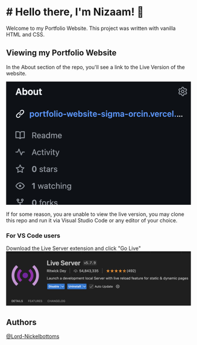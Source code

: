 # # Hello there, I'm Nizaam! 👋

Welcome to my Portfolio Website. This project was written with vanilla HTML and CSS.

## Viewing my Portfolio Website

In the About section of the repo, you'll see a link to the Live Version of the website.

![image](/images/Screenshots/Link-to-live-version.png)

If for some reason, you are unable to view the live version, you may clone this repo and run it via Visual Studio Code or any editor of your choice.

### For VS Code users

Download the Live Server extension and click "Go Live"
![image](/images/Screenshots/Live-server-extension.png)

## Authors

[@Lord-Nickelbottoms](https://www.github.com/Lord-Nickelbottoms)
